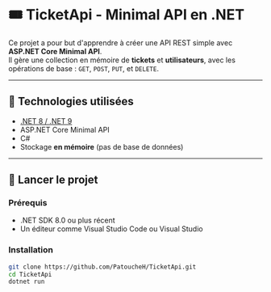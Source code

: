 # 🎟️ TicketApi - Minimal API en .NET

Ce projet a pour but d'apprendre à créer une API REST simple avec **ASP.NET Core Minimal API**.  
Il gère une collection en mémoire de **tickets** et **utilisateurs**, avec les opérations de base : `GET`, `POST`, `PUT`, et `DELETE`.

---

## 🧱 Technologies utilisées

- [.NET 8 / .NET 9](https://dotnet.microsoft.com/)
- ASP.NET Core Minimal API
- C#
- Stockage **en mémoire** (pas de base de données)

---

## 🚀 Lancer le projet

### Prérequis

- .NET SDK 8.0 ou plus récent
- Un éditeur comme Visual Studio Code ou Visual Studio

### Installation

```bash
git clone https://github.com/PatoucheH/TicketApi.git
cd TicketApi
dotnet run
